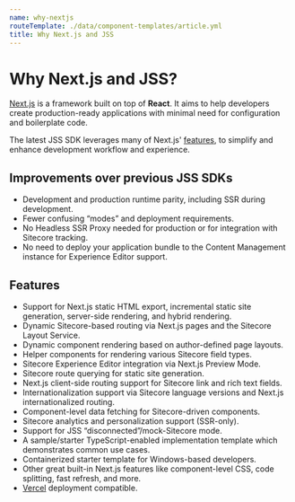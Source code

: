 ```yaml
---
name: why-nextjs
routeTemplate: ./data/component-templates/article.yml
title: Why Next.js and JSS
---
```

# Why Next.js and JSS?

[Next.js](https://nextjs.org/) is a framework built on top of **React**. It aims to help developers create production-ready applications with minimal need for configuration and boilerplate code. 

The latest JSS SDK leverages many of Next.js' [features](https://nextjs.org/#features), to simplify and enhance development workflow and experience. 

## Improvements over previous JSS SDKs

* Development and production runtime parity, including SSR during development.
* Fewer confusing “modes” and deployment requirements.
* No Headless SSR Proxy needed for production or for integration with Sitecore tracking.
* No need to deploy your application bundle to the Content Management instance for Experience Editor support.

## Features

- Support for Next.js static HTML export, incremental static site generation, server-side rendering, and hybrid rendering.
- Dynamic Sitecore-based routing via Next.js pages and the Sitecore Layout Service.
- Dynamic component rendering based on author-defined page layouts.
- Helper components for rendering various Sitecore field types.
- Sitecore Experience Editor integration via Next.js Preview Mode.
- Sitecore route querying for static site generation.
- Next.js client-side routing support for Sitecore link and rich text fields.
- Internationalization support via Sitecore language versions and Next.js internationalized routing.
- Component-level data fetching for Sitecore-driven components.
- Sitecore analytics and personalization support (SSR-only).
- Support for JSS “disconnected”/mock-Sitecore mode.
- A sample/starter TypeScript-enabled implementation template which demonstrates common use cases.
- Containerized starter template for Windows-based developers.
- Other great built-in Next.js features like component-level CSS, code splitting, fast refresh, and more.
- [Vercel](https://vercel.com/) deployment compatible.
